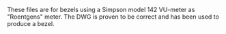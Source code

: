 
These files are for bezels using a Simpson model 142 VU-meter as "Roentgens" meter. The DWG is proven to be correct and has been used to produce a bezel.
